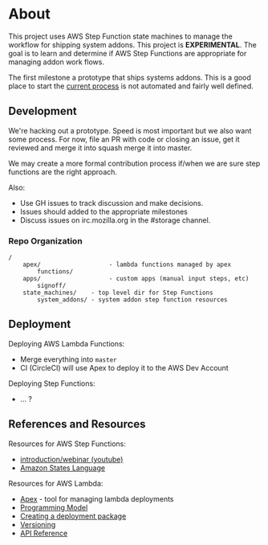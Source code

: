 # About

This project uses AWS Step Function state machines to manage the workflow for shipping system addons. This project is **EXPERIMENTAL**. The goal is to learn and determine if AWS Step Functions are appropriate for managing addon work flows. 

The first milestone a prototype that ships systems addons. This is a good place to start the [current process](https://wiki.mozilla.org/Firefox/Go_Faster/System_Add-ons/Process#Tracking_Bug_and_Intent_to_Implement) is not automated and fairly well defined.

## Development

We're hacking out a prototype. Speed is most important but we also want some process. For now, file an PR with code or closing an issue, get it reviewed and merge it into squash merge it into master. 

We may create a more formal contribution process if/when we are sure step functions are the right approach. 

Also:

* Use GH issues to track discussion and make decisions. 
* Issues should added to the appropriate milestones
* Discuss issues on irc.mozilla.org in the #storage channel. 

### Repo Organization

```
/
    apex/    				- lambda functions managed by apex
        functions/     
    apps/   				- custom apps (manual input steps, etc)
        signoff/
    state_machines/    - top level dir for Step Functions
        system_addons/ - system addon step function resources
```

## Deployment

Deploying AWS Lambda Functions:

* Merge everything into `master`
* CI (CircleCI) will use Apex to deploy it to the AWS Dev Account

Deploying Step Functions:

* ... ? 

## References and Resources

Resources for AWS Step Functions:

* [introduction/webinar (youtube)](https://www.youtube.com/watch?v=vi0q9bODbTE) 
* [Amazon States Language](http://docs.aws.amazon.com/step-functions/latest/dg/concepts-awl.html)

Resources for AWS Lambda:

* [Apex](https://github.com/apex/apex) - tool for managing lambda deployments
* [Programming Model](http://docs.aws.amazon.com/lambda/latest/dg/programming-model-v2.html)
* [Creating a deployment package](http://docs.aws.amazon.com/lambda/latest/dg/deployment-package-v2.html)
* [Versioning](http://docs.aws.amazon.com/lambda/latest/dg/versioning-aliases.html)
* [API Reference](http://docs.aws.amazon.com/lambda/latest/dg/API_Reference.html)

